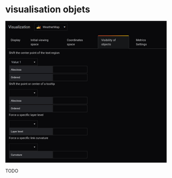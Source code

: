 


# visualisation objets


![visualisation](screen-visibility-object/visualisation-objet.jpg)


TODO
